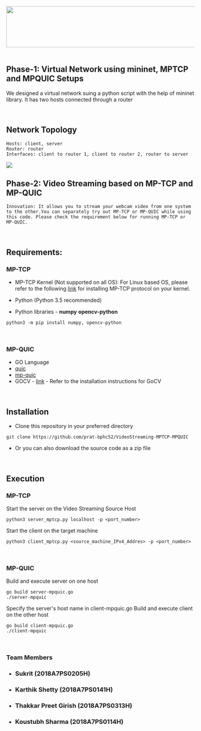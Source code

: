 
<br/>
<br/>
<img src="https://dewey.tailorbrands.com/production/brand_version_mockup_image/818/5112570818_02c498e2-a7fb-423e-8f95-82e7be54f2c3.png?cb=1619086571" algn="center" width="800" height="110"/>

<br/>
<br/>

## Phase-1: Virtual Network using mininet, MPTCP and MPQUIC Setups

<p>
We designed a virtual network suing a python script with the help of mininet library. It has two hosts connected through a router
</p>

<br/>

## Network Topology
```
Hosts: client, server
Router: router
Interfaces: client to router 1, client to router 2, router to server
```
<img src="https://i.ibb.co/jf7Z0rD/img.png"/>

<br/>

## Phase-2: Video Streaming based on MP-TCP and MP-QUIC

```
Innovation: It allows you to stream your webcam video from one system to the other.You can separately try out MP-TCP or MP-QUIC while using this code. Please check the requirement below for running MP-TCP or MP-QUIC.
```
<br/>

## Requirements:
### MP-TCP
- MP-TCP Kernel (Not supported on all OS):
For Linux based OS, please refer to the following [link](https://multipath-tcp.org/pmwiki.php/Users/AptRepository/ "link") for installing MP-TCP protocol on your kernel.

- Python (Python 3.5 recommended)

- Python libraries - **numpy** **opencv-python**
```
python3 -m pip install numpy, opencv-python
```

<br/>

### MP-QUIC
- GO Language
- [quic](https://github.com/lucas-clemente/quic-go "quic Library")
- [mp-quic](https://github.com/qdeconinck/mp-quic "mpquic Library")
- GOCV - [link](https://gocv.io/ "link") - Refer to the installation instructions for GoCV

<br/>

## Installation
- Clone this repository in your preferred directory

```
git clone https://github.com/prat-bphc52/VideoStreaming-MPTCP-MPQUIC
```
- Or you can also download the source code as a zip file

<br/>

## Execution
### MP-TCP
Start the server on the Video Streaming Source Host

``` 
python3 server_mptcp.py localhost -p <port_number>
```

Start the client on the target machine
```
python3 client_mptcp.py <source_machine_IPv4_Addres> -p <port_number>
```
<br/>

### MP-QUIC
Build and execute server on one host
```
go build server-mpquic.go
./server-mpquic
```
Specify the server's host name in client-mpquic.go
Build and execute client on the other host
```
go build client-mpquic.go
./client-mpquic
```
<br/>

### Team Members
- ### Sukrit (2018A7PS0205H)
- ### Karthik Shetty (2018A7PS0141H)
- ### Thakkar Preet Girish (2018A7PS0313H)
- ### Koustubh Sharma (2018A7PS0114H)

<br/>

